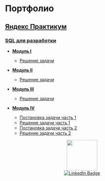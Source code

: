 # Портфолио

## [Яндекс Практикум](https://github.com/SayJustOnlyMe/portfolio/tree/main/SQL/Yandex%20Workshop)
### [SQL для разработки](https://github.com/SayJustOnlyMe/portfolio/tree/main/SQL/Yandex%20Workshop/SQL%20for%20development)
  - [**Модуль I**](https://github.com/SayJustOnlyMe/portfolio/tree/main/SQL/Yandex%20Workshop/SQL%20for%20development/Module%201)
    - [Решение задачи](https://github.com/SayJustOnlyMe/portfolio/blob/main/SQL/Yandex%20Workshop/SQL%20for%20development/Module%201/queries.sql)

  - [**Модуль II**](https://github.com/SayJustOnlyMe/portfolio/tree/main/SQL/Yandex%20Workshop/SQL%20for%20development/Module%202)
    - [Решение задачи](https://github.com/SayJustOnlyMe/portfolio/blob/main/SQL/Yandex%20Workshop/SQL%20for%20development/Module%202/queries.sql)

  - [**Модуль III**](https://github.com/SayJustOnlyMe/portfolio/tree/main/SQL/Yandex%20Workshop/SQL%20for%20development/Module%203)
    - [Решение задачи](https://github.com/SayJustOnlyMe/portfolio/blob/main/SQL/Yandex%20Workshop/SQL%20for%20development/Module%203/queries.sql)

  - [**Модуль IV**](https://github.com/SayJustOnlyMe/portfolio/tree/main/SQL/Yandex%20Workshop/SQL%20for%20development/Module%204)
    - [Постановка задачи часть 1](https://github.com/SayJustOnlyMe/portfolio/blob/main/SQL/Yandex%20Workshop/SQL%20for%20development/Module%204/description_1.md)
    - [Решение задачи часть 1](https://github.com/SayJustOnlyMe/portfolio/blob/main/SQL/Yandex%20Workshop/SQL%20for%20development/Module%204/queries_1.sql)
    - [Постановка задачи часть 2](https://github.com/SayJustOnlyMe/portfolio/blob/main/SQL/Yandex%20Workshop/SQL%20for%20development/Module%204/description_2.md)
    - [Решение задачи часть 2](https://github.com/SayJustOnlyMe/portfolio/blob/main/SQL/Yandex%20Workshop/SQL%20for%20development/Module%204/queries_2.sql)

<div id="header" align="center">
  <img src="https://media.giphy.com/media/M9gbBd9nbDrOTu1Mqx/giphy.gif" width="100"/>
</div>

<div id="badges" align="center">
  <a href="https://vk.com/just_onlyme">
    <img src="https://img.shields.io/badge/-VK-%3C003f5c%3E=linkedin&logoColor=white" alt="LinkedIn Badge"/>
  </a>
</div>
